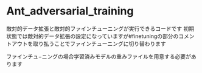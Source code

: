 # Ant_adversarial_training
敵対的データ拡張と敵対的ファインチューニングが実行できるコードです
初期状態では敵対的データ拡張の設定になっていますが#finetuningの部分のコメントアウトを取り払うことでファインチューニングに切り替わります

ファインチュ−ニングの場合学習済みモデルの重みファイルを用意する必要があります
